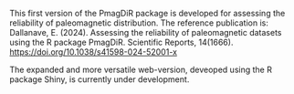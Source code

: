 This first version of the PmagDiR package is developed for assessing the reliability of paleomagnetic distribution. The reference publication is:
Dallanave, E. (2024). Assessing the reliability of paleomagnetic datasets using the R package PmagDiR. Scientific Reports, 14(1666). https://doi.org/10.1038/s41598-024-52001-x

The expanded and more versatile web-version, deveoped using the R package Shiny, is currently under development.
